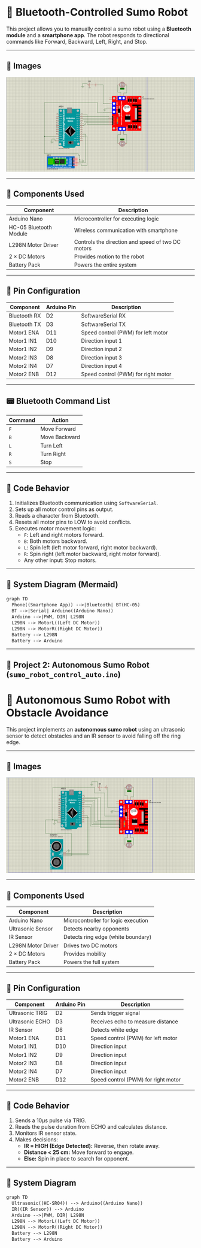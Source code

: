 # 🤖 Bluetooth-Controlled Sumo Robot

This project allows you to manually control a sumo robot using a **Bluetooth module** and a **smartphone app**. The robot responds to directional commands like Forward, Backward, Left, Right, and Stop.

---

## 📸 Images

![sumo_robot_manual](image/sumo_robot_manual.png) 

---

## 🧩 Components Used

| Component               | Description                                      |
|------------------------|--------------------------------------------------|
| Arduino Nano           | Microcontroller for executing logic              |
| HC-05 Bluetooth Module | Wireless communication with smartphone           |
| L298N Motor Driver     | Controls the direction and speed of two DC motors|
| 2 × DC Motors          | Provides motion to the robot                     |
| Battery Pack           | Powers the entire system                         |

---

## 🔧 Pin Configuration

| Component       | Arduino Pin | Description                          |
|----------------|-------------|--------------------------------------|
| Bluetooth RX   | D2          | SoftwareSerial RX                    |
| Bluetooth TX   | D3          | SoftwareSerial TX                    |
| Motor1 ENA     | D11         | Speed control (PWM) for left motor   |
| Motor1 IN1     | D10         | Direction input 1                    |
| Motor1 IN2     | D9          | Direction input 2                    |
| Motor2 IN3     | D8          | Direction input 3                    |
| Motor2 IN4     | D7          | Direction input 4                    |
| Motor2 ENB     | D12         | Speed control (PWM) for right motor  |

---

## 📟 Bluetooth Command List

| Command | Action        |
|--------|---------------|
| `F`    | Move Forward   |
| `B`    | Move Backward  |
| `L`    | Turn Left      |
| `R`    | Turn Right     |
| `S`    | Stop           |

---

## 🧠 Code Behavior

1. Initializes Bluetooth communication using `SoftwareSerial`.
2. Sets up all motor control pins as output.
3. Reads a character from Bluetooth.
4. Resets all motor pins to LOW to avoid conflicts.
5. Executes motor movement logic:
   - `F`: Left and right motors forward.
   - `B`: Both motors backward.
   - `L`: Spin left (left motor forward, right motor backward).
   - `R`: Spin right (left motor backward, right motor forward).
   - Any other input: Stop motors.

---

## 🔌 System Diagram (Mermaid)

```mermaid
graph TD
  Phone((Smartphone App)) -->|Bluetooth| BT(HC-05)
  BT -->|Serial| Arduino((Arduino Nano))
  Arduino -->|PWM, DIR| L298N
  L298N --> MotorL((Left DC Motor))
  L298N --> MotorR((Right DC Motor))
  Battery --> L298N
  Battery --> Arduino
```

---

## 📁 Project 2: Autonomous Sumo Robot (`sumo_robot_control_auto.ino`)

# 🧠 Autonomous Sumo Robot with Obstacle Avoidance

This project implements an **autonomous sumo robot** using an ultrasonic sensor to detect obstacles and an IR sensor to avoid falling off the ring edge.

---

## 📸 Images

 ![sumo_robot_auto](image/sumo_robot_auto.png) 

---

## 🧩 Components Used

| Component               | Description                                      |
|------------------------|--------------------------------------------------|
| Arduino Nano           | Microcontroller for logic execution              |
| Ultrasonic Sensor      | Detects nearby opponents                         |
| IR Sensor              | Detects ring edge (white boundary)               |
| L298N Motor Driver     | Drives two DC motors                             |
| 2 × DC Motors          | Provides mobility                                |
| Battery Pack           | Powers the full system                           |

---

## 🔧 Pin Configuration

| Component         | Arduino Pin | Description                             |
|------------------|-------------|-----------------------------------------|
| Ultrasonic TRIG  | D2          | Sends trigger signal                    |
| Ultrasonic ECHO  | D3          | Receives echo to measure distance       |
| IR Sensor        | D6          | Detects white edge                      |
| Motor1 ENA       | D11         | Speed control (PWM) for left motor      |
| Motor1 IN1       | D10         | Direction input                         |
| Motor1 IN2       | D9          | Direction input                         |
| Motor2 IN3       | D8          | Direction input                         |
| Motor2 IN4       | D7          | Direction input                         |
| Motor2 ENB       | D12         | Speed control (PWM) for right motor     |

---

## 🧠 Code Behavior

1. Sends a 10μs pulse via TRIG.
2. Reads the pulse duration from ECHO and calculates distance.
3. Monitors IR sensor state.
4. Makes decisions:
   - **IR = HIGH (Edge Detected):** Reverse, then rotate away.
   - **Distance < 25 cm:** Move forward to engage.
   - **Else:** Spin in place to search for opponent.

---

## 🔌 System Diagram

```mermaid
graph TD
  Ultrasonic((HC-SR04)) --> Arduino((Arduino Nano))
  IR((IR Sensor)) --> Arduino
  Arduino -->|PWM, DIR| L298N
  L298N --> MotorL((Left DC Motor))
  L298N --> MotorR((Right DC Motor))
  Battery --> L298N
  Battery --> Arduino
```
